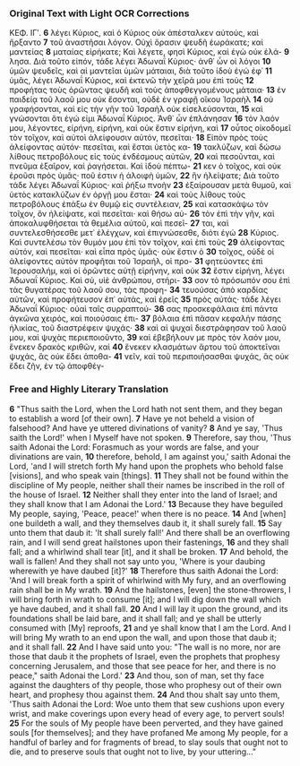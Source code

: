 ### Original Text with Light OCR Corrections

ΚΕΦ. ΙΓʹ.
**6** λέγει Κύριος, καὶ ὁ Κύριος οὐκ ἀπέσταλκεν αὐτούς, καὶ ἤρξαντο
**7** τοῦ ἀναστῆσαι λόγον. Οὐχὶ ὅρασιν ψευδῆ ἑωράκατε; καὶ μαντείας
**8** ματαίας εἰρήκατε; Καὶ λέγετε, φησὶ Κύριος, καὶ ἐγὼ οὐκ ἐλά-
**9** λησα. Διὰ τοῦτο εἰπόν, τάδε λέγει Ἀδωναΐ Κύριος· ἀνθ᾿ ὧν οἱ λόγοι
**10** ὑμῶν ψευδεῖς, καὶ αἱ μαντεῖαι ὑμῶν μάταιαι, διὰ τοῦτο ἰδοὺ ἐγώ ἐφ᾿
**11** ὑμᾶς, λέγει Ἀδωναΐ Κύριος, καὶ ἐκτενῶ τὴν χεῖρά μου ἐπὶ τοὺς
**12** προφήτας τοὺς ὁρῶντας ψευδῆ καὶ τοὺς ἀποφθεγγομένους μάταια·
**13** ἐν παιδείᾳ τοῦ λαοῦ μου οὐκ ἔσονται, οὐδὲ ἐν γραφῇ οἴκου Ἰσραὴλ
**14** οὐ γραφήσονται, καὶ εἰς τὴν γῆν τοῦ Ἰσραὴλ οὐκ εἰσελεύσονται,
**15** καὶ γνώσονται ὅτι ἐγώ εἰμι Ἀδωναΐ Κύριος. Ἀνθ᾿ ὧν ἐπλάνησαν
**16** τὸν λαόν μου, λέγοντες, εἰρήνη, εἰρήνη, καὶ οὐκ ἔστιν εἰρήνη, καὶ
**17** οὗτος οἰκοδομεῖ τὸν τοῖχον, καὶ αὐτοὶ ἀλείφουσιν αὐτόν, πεσεῖται·
**18** Εἰπὸν πρὸς τοὺς ἀλείφοντας αὐτόν· πεσεῖται, καὶ ἔσται ὑετὸς κα-
**19** τακλύζων, καὶ δώσω λίθους πετροβόλους εἰς τοὺς ἐνδέσμους αὐτῶν,
**20** καὶ πεσοῦνται, καὶ πνεῦμα ἐξαῖρον, καὶ ῥαγήσεται. Καὶ ἰδοὺ πέπτω-
**21** κεν ὁ τοῖχος, καὶ οὐκ ἐροῦσι πρὸς ὑμᾶς· ποῦ ἐστιν ἡ ἀλοιφὴ ὑμῶν,
**22** ἣν ἠλείψατε; Διὰ τοῦτο τάδε λέγει Ἀδωναΐ Κύριος· καὶ ῥήξω πνοὴν
**23** ἐξαίρουσαν μετὰ θυμοῦ, καὶ ὑετὸς κατακλύζων ἐν ὀργῇ μου ἔσται·
**24** καὶ τοὺς λίθους τοὺς πετροβόλους ἐπάξω ἐν θυμῷ εἰς συντέλειαν,
**25** καὶ κατασκάψω τὸν τοῖχον, ὃν ἠλείψατε, καὶ πεσεῖται· καὶ θήσω αὐ-
**26** τὸν ἐπὶ τὴν γῆν, καὶ ἀποκαλυφθήσεται τὰ θεμέλια αὐτοῦ, καὶ πεσεῖ-
**27** ται, καὶ συντελεσθήσεσθε μετ᾿ ἐλέγχων, καὶ ἐπιγνώσεσθε, διότι ἐγώ
**28** Κύριος. Καὶ συντελέσω τὸν θυμόν μου ἐπὶ τὸν τοῖχον, καὶ ἐπὶ τοὺς
**29** ἀλείφοντας αὐτόν, καὶ πεσεῖται· καὶ εἶπα πρὸς ὑμᾶς· οὐκ ἔστιν ὁ
**30** τοῖχος, οὐδὲ οἱ ἀλείφοντες αὐτὸν προφῆται τοῦ Ἰσραήλ, οἱ προ-
**31** φητεύοντες ἐπὶ Ἰερουσαλήμ, καὶ οἱ ὁρῶντες αὐτῇ εἰρήνην, καὶ οὐκ
**32** ἔστιν εἰρήνη, λέγει Ἀδωναΐ Κύριος. Καὶ σύ, υἱὲ ἀνθρώπου, στήρι-
**33** σον τὸ πρόσωπόν σου ἐπὶ τὰς θυγατέρας τοῦ λαοῦ σου, τὰς προφη-
**34** τευούσας ἀπὸ καρδίας αὐτῶν, καὶ προφήτευσον ἐπ᾿ αὐτάς, καὶ ἐρεῖς
**35** πρὸς αὐτάς· τάδε λέγει Ἀδωναΐ Κύριος· οὐαὶ ταῖς συρραπτού-
**36** σας προσκεφάλαια ἐπὶ πάντα ἀγκῶνα χειρός, καὶ ποιούσαις ἐπι-
**37** βόλαια ἐπὶ πᾶσαν κεφαλὴν πάσης ἡλικίας, τοῦ διαστρέφειν ψυχάς·
**38** καὶ αἱ ψυχαὶ διεστράφησαν τοῦ λαοῦ μου, καὶ ψυχὰς περιεποιοῦντο,
**39** καὶ ἐβεβήλουν με πρὸς τὸν λαόν μου, ἕνεκεν δρακὸς κριθῶν, καὶ
**40** ἕνεκεν κλασμάτων ἄρτου τοῦ ἀποκτεῖναι ψυχάς, ἃς οὐκ ἔδει ἀποθα-
**41** νεῖν, καὶ τοῦ περιποιήσασθαι ψυχάς, ἃς οὐκ ἔδει ζῆν, ἐν τῷ ἀποφθέγ-

### Free and Highly Literary Translation

**6** "Thus saith the Lord, when the Lord hath not sent them, and they began to establish a word [of their own].
**7** Have ye not beheld a vision of falsehood? And have ye uttered divinations of vanity?
**8** And ye say, 'Thus saith the Lord!' when I Myself have not spoken.
**9** Therefore, say thou, 'Thus saith Adonai the Lord: Forasmuch as your words are false, and your divinations are vain,
**10** therefore, behold, I am against you,' saith Adonai the Lord, 'and I will stretch forth My hand upon the prophets who behold false [visions], and who speak vain [things].
**11** They shall not be found within the discipline of My people, neither shall their names be inscribed in the roll of the house of Israel.
**12** Neither shall they enter into the land of Israel; and they shall know that I am Adonai the Lord.'
**13** Because they have beguiled My people, saying, 'Peace, peace!' when there is no peace.
**14** And [when] one buildeth a wall, and they themselves daub it, it shall surely fall.
**15** Say unto them that daub it: 'It shall surely fall!' And there shall be an overflowing rain, and I will send great hailstones upon their fastenings,
**16** and they shall fall; and a whirlwind shall tear [it], and it shall be broken.
**17** And behold, the wall is fallen! And they shall not say unto you, 'Where is your daubing wherewith ye have daubed [it]?'
**18** Therefore thus saith Adonai the Lord: 'And I will break forth a spirit of whirlwind with My fury, and an overflowing rain shall be in My wrath.
**19** And the hailstones, [even] the stone-throwers, I will bring forth in wrath to consume [it]; and I will dig down the wall which ye have daubed, and it shall fall.
**20** And I will lay it upon the ground, and its foundations shall be laid bare, and it shall fall; and ye shall be utterly consumed with [My] reproofs,
**21** and ye shall know that I am the Lord. And I will bring My wrath to an end upon the wall, and upon those that daub it; and it shall fall.
**22** And I have said unto you: "The wall is no more, nor are those that daub it the prophets of Israel, even the prophets that prophesy concerning Jerusalem, and those that see peace for her, and there is no peace," saith Adonai the Lord.'
**23** And thou, son of man, set thy face against the daughters of thy people, those who prophesy out of their own heart, and prophesy thou against them.
**24** And thou shalt say unto them, 'Thus saith Adonai the Lord: Woe unto them that sew cushions upon every wrist, and make coverings upon every head of every age, to pervert souls!
**25** For the souls of My people have been perverted, and they have gained souls [for themselves]; and they have profaned Me among My people, for a handful of barley and for fragments of bread, to slay souls that ought not to die, and to preserve souls that ought not to live, by your uttering..."